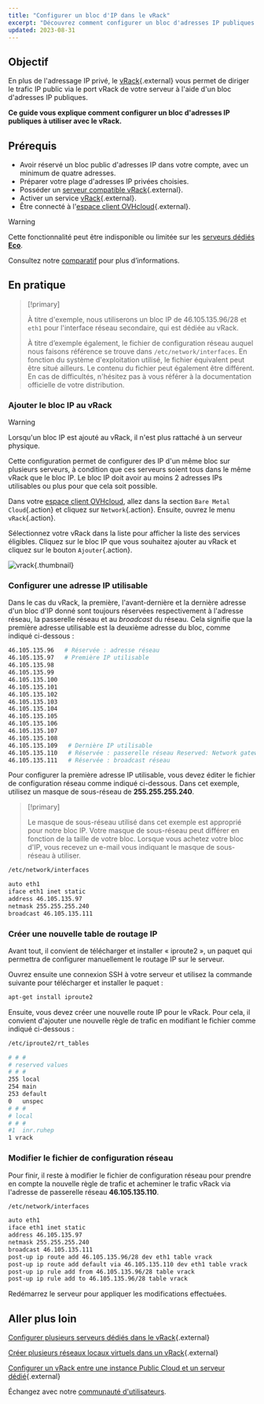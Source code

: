 ```yaml
---
title: "Configurer un bloc d'IP dans le vRack"
excerpt: "Découvrez comment configurer un bloc d'adresses IP publiques dans le vRack"
updated: 2023-08-31
---
```


## Objectif

En plus de l'adressage IP privé, le [vRack](https://www.ovh.com/fr/solutions/vrack/){.external} vous permet de diriger le trafic IP public via le port vRack de votre serveur à l'aide d'un bloc d'adresses IP publiques.

**Ce guide vous explique comment configurer un bloc d'adresses IP publiques à utiliser avec le vRack.**

## Prérequis

- Avoir réservé un bloc public d'adresses IP dans votre compte, avec un minimum de quatre adresses.
- Préparer votre plage d'adresses IP privées choisies.
- Posséder un [serveur compatible vRack](/links/bare-metal/bare-metal){.external}.
- Activer un service [vRack](https://www.ovh.com/fr/solutions/vrack/){.external}.
- Être connecté à l'[espace client OVHcloud](/links/manager){.external}.

> [!warning]
> Cette fonctionnalité peut être indisponible ou limitée sur les [serveurs dédiés **Eco**](https://eco.ovhcloud.com/fr/about/).
>
> Consultez notre [comparatif](https://eco.ovhcloud.com/fr/compare/) pour plus d’informations.

## En pratique

> [!primary]
>
> À titre d'exemple, nous utiliserons un bloc IP de 46.105.135.96/28 et `eth1` pour l'interface réseau secondaire, qui est dédiée au vRack.
>
> À titre d’exemple également, le fichier de configuration réseau auquel nous faisons référence se trouve dans `/etc/network/interfaces`. En fonction du système d'exploitation utilisé, le fichier équivalent peut être situé ailleurs. Le contenu du fichier peut également être différent. En cas de difficultés, n'hésitez pas à vous référer à la documentation officielle de votre distribution.

### Ajouter le bloc IP au vRack

> [!warning]
>
> Lorsqu'un bloc IP est ajouté au vRack, il n'est plus rattaché à un serveur physique.
>
> Cette configuration permet de configurer des IP d'un même bloc sur plusieurs serveurs, à condition que ces serveurs soient tous dans le même vRack que le bloc IP. Le bloc IP doit avoir au moins 2 adresses IPs utilisables ou plus pour que cela soit possible.
>

Dans votre [espace client OVHcloud](/links/manager), allez dans la section `Bare Metal Cloud`{.action} et cliquez sur `Network`{.action}. Ensuite, ouvrez le menu `vRack`{.action}.

Sélectionnez votre vRack dans la liste pour afficher la liste des services éligibles. Cliquez sur le bloc IP que vous souhaitez ajouter au vRack et cliquez sur le bouton `Ajouter`{.action}.

![vrack](images/addIPblock.png){.thumbnail}

### Configurer une adresse IP utilisable

Dans le cas du vRack, la première, l'avant-dernière et la dernière adresse d'un bloc d'IP donné sont toujours réservées respectivement à l'adresse réseau, la passerelle réseau et au *broadcast* du réseau. Cela signifie que la première adresse utilisable est la deuxième adresse du bloc, comme indiqué ci-dessous :

```sh
46.105.135.96   # Réservée : adresse réseau
46.105.135.97   # Première IP utilisable
46.105.135.98
46.105.135.99
46.105.135.100
46.105.135.101
46.105.135.102
46.105.135.103
46.105.135.104
46.105.135.105
46.105.135.106
46.105.135.107
46.105.135.108
46.105.135.109   # Dernière IP utilisable
46.105.135.110   # Réservée : passerelle réseau Reserved: Network gateway
46.105.135.111   # Réservée : broadcast réseau
```

Pour configurer la première adresse IP utilisable, vous devez éditer le fichier de configuration réseau comme indiqué ci-dessous. Dans cet exemple, utilisez un masque de sous-réseau de **255.255.255.240**.

> [!primary]
>
> Le masque de sous-réseau utilisé dans cet exemple est approprié pour notre bloc IP. Votre masque de sous-réseau peut différer en fonction de la taille de votre bloc. Lorsque vous achetez votre bloc d'IP, vous recevez un e-mail vous indiquant le masque de sous-réseau à utiliser.
>

```sh
/etc/network/interfaces

auto eth1
iface eth1 inet static
address 46.105.135.97
netmask 255.255.255.240
broadcast 46.105.135.111
```

### Créer une nouvelle table de routage IP

Avant tout, il convient de télécharger et installer « iproute2 », un paquet qui permettra de configurer manuellement le routage IP sur le serveur.

Ouvrez ensuite une connexion SSH à votre serveur et utilisez la commande suivante pour télécharger et installer le paquet :

```sh
apt-get install iproute2
```

Ensuite, vous devez créer une nouvelle route IP pour le vRack. Pour cela, il convient d'ajouter une nouvelle règle de trafic en modifiant le fichier comme indiqué ci-dessous :

```sh
/etc/iproute2/rt_tables

# # #
# reserved values
# # #
255	local
254	main
253	default
0	unspec
# # #
# local
# # #
#1	inr.ruhep
1 vrack
```

### Modifier le fichier de configuration réseau

Pour finir, il reste à modifier le fichier de configuration réseau pour prendre en compte la nouvelle règle de trafic et acheminer le trafic vRack via l'adresse de passerelle réseau **46.105.135.110**.

```sh
/etc/network/interfaces

auto eth1
iface eth1 inet static
address 46.105.135.97
netmask 255.255.255.240
broadcast 46.105.135.111
post-up ip route add 46.105.135.96/28 dev eth1 table vrack
post-up ip route add default via 46.105.135.110 dev eth1 table vrack
post-up ip rule add from 46.105.135.96/28 table vrack
post-up ip rule add to 46.105.135.96/28 table vrack
```

Redémarrez le serveur pour appliquer les modifications effectuées.

## Aller plus loin

[Configurer plusieurs serveurs dédiés dans le vRack](/pages/bare_metal_cloud/dedicated_servers/vrack_configuring_on_dedicated_server){.external}

[Créer plusieurs réseaux locaux virtuels dans un vRack](/pages/bare_metal_cloud/dedicated_servers/creating-multiple-vlans-in-a-vrack){.external}

[Configurer un vRack entre une instance Public Cloud et un serveur dédié](/pages/bare_metal_cloud/dedicated_servers/configuring-the-vrack-between-the-public-cloud-and-a-dedicated-server){.external}

Échangez avec notre [communauté d'utilisateurs](/links/community).
